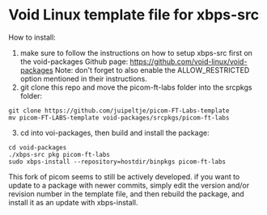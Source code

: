 # Void Linux template file for xbps-src
How to install:
1. make sure to follow the instructions on how to setup xbps-src first on the void-packages Github page: https://github.com/void-linux/void-packages
Note: don't forget to also enable the ALLOW_RESTRICTED option mentioned in their instructions.
2. git clone this repo and move the picom-ft-labs folder into the srcpkgs folder:
```
git clone https://github.com/juipeltje/picom-FT-Labs-template
mv picom-FT-LABS-template void-packages/srcpkgs/picom-ft-labs
```
3. cd into voi-packages, then build and install the package:
```
cd void-packages
./xbps-src pkg picom-ft-labs
sudo xbps-install --repository=hostdir/binpkgs picom-ft-labs
```
This fork of picom seems to still be actively developed. if you want to update to a package with newer commits, simply edit the version and/or revision number in the template file, and then rebuild the package, and install it as an update with xbps-install.
